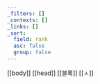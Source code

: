 ```yaml
---
_filters: []
_contexts: []
_links: []
_sort:
  field: rank
  asc: false
  group: false
---
```

[[body]]
[[head]]
[[블록]]
[[ㅅ]]